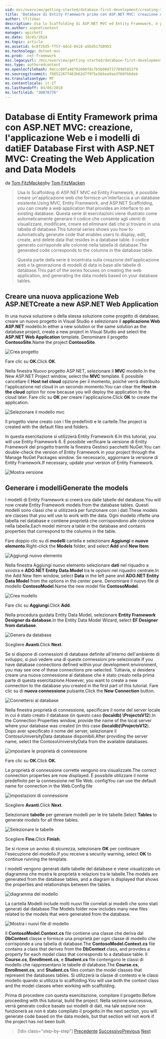 ```yaml
---
uid: mvc/overview/getting-started/database-first-development/creating-the-web-application
title: 'Database di Entity Framework prima con ASP.NET MVC: creazione di applicazioni Web e i modelli di Data | Documenti Microsoft'
author: tfitzmac
description: Usa lo Scaffolding di ASP.NET MVC ed Entity Framework, è possibile creare un'applicazione web che fornisce un'interfaccia a un database esistente. Questa esercitazione seri...
ms.author: aspnetcontent
manager: wpickett
ms.date: 10/01/2014
ms.topic: article
ms.assetid: bc8f2bd5-ff57-4dcd-8418-a5bd517d8953
ms.technology: dotnet-mvc
ms.prod: .net-framework
msc.legacyurl: /mvc/overview/getting-started/database-first-development/creating-the-web-application
msc.type: authoredcontent
ms.openlocfilehash: 04ccc00fa48702608fdc7b5b00d73778985852f9
ms.sourcegitcommit: f8852267f463b62d7f975e56bea9aa3f68fbbdeb
ms.translationtype: MT
ms.contentlocale: it-IT
ms.lasthandoff: 04/06/2018
ms.locfileid: "30878776"
---
```

<a name="ef-database-first-with-aspnet-mvc-creating-the-web-application-and-data-models"></a><span data-ttu-id="d420a-104">Database di Entity Framework prima con ASP.NET MVC: creazione, l'applicazione Web e i modelli di dati</span><span class="sxs-lookup"><span data-stu-id="d420a-104">EF Database First with ASP.NET MVC: Creating the Web Application and Data Models</span></span>
====================
<span data-ttu-id="d420a-105">da [Tom FitzMacken](https://github.com/tfitzmac)</span><span class="sxs-lookup"><span data-stu-id="d420a-105">by [Tom FitzMacken](https://github.com/tfitzmac)</span></span>

> <span data-ttu-id="d420a-106">Usa lo Scaffolding di ASP.NET MVC ed Entity Framework, è possibile creare un'applicazione web che fornisce un'interfaccia a un database esistente.</span><span class="sxs-lookup"><span data-stu-id="d420a-106">Using MVC, Entity Framework, and ASP.NET Scaffolding, you can create a web application that provides an interface to an existing database.</span></span> <span data-ttu-id="d420a-107">Questa serie di esercitazioni viene illustrato come automaticamente generare il codice che consente agli utenti di visualizzare, modificare, creare ed eliminare dati che si trovano in una tabella di database.</span><span class="sxs-lookup"><span data-stu-id="d420a-107">This tutorial series shows you how to automatically generate code that enables users to display, edit, create, and delete data that resides in a database table.</span></span> <span data-ttu-id="d420a-108">Il codice generato corrisponde alle colonne nella tabella di database.</span><span class="sxs-lookup"><span data-stu-id="d420a-108">The generated code corresponds to the columns in the database table.</span></span>
> 
> <span data-ttu-id="d420a-109">Questa parte della serie è incentrata sulla creazione dell'applicazione web e la generazione di modelli di data in base alle tabelle di database.</span><span class="sxs-lookup"><span data-stu-id="d420a-109">This part of the series focuses on creating the web application, and generating the data models based on your database tables.</span></span>


## <a name="create-a-new-aspnet-web-application"></a><span data-ttu-id="d420a-110">Creare una nuova applicazione Web ASP.NET</span><span class="sxs-lookup"><span data-stu-id="d420a-110">Create a new ASP.NET Web Application</span></span>

<span data-ttu-id="d420a-111">In una nuova soluzione o della stessa soluzione come progetto di database, creare un nuovo progetto in Visual Studio e selezionare il **applicazione Web ASP.NET** modello.</span><span class="sxs-lookup"><span data-stu-id="d420a-111">In either a new solution or the same solution as the database project, create a new project in Visual Studio and select the **ASP.NET Web Application** template.</span></span> <span data-ttu-id="d420a-112">Denominare il progetto **ContosoSite**.</span><span class="sxs-lookup"><span data-stu-id="d420a-112">Name the project **ContosoSite**.</span></span>

![Crea progetto](creating-the-web-application/_static/image1.png)

<span data-ttu-id="d420a-114">Fare clic su **OK**.</span><span class="sxs-lookup"><span data-stu-id="d420a-114">Click **OK**.</span></span>

<span data-ttu-id="d420a-115">Nella finestra Nuovo progetto ASP.NET, selezionare il **MVC** modello.</span><span class="sxs-lookup"><span data-stu-id="d420a-115">In the New ASP.NET Project window, select the **MVC** template.</span></span> <span data-ttu-id="d420a-116">È possibile cancellare il **Host nel cloud** opzione per il momento, poiché verrà distribuito l'applicazione nel cloud in un secondo momento.</span><span class="sxs-lookup"><span data-stu-id="d420a-116">You can clear the **Host in the cloud** option for now because you will deploy the application to the cloud later.</span></span> <span data-ttu-id="d420a-117">Fare clic su **OK** per creare l'applicazione.</span><span class="sxs-lookup"><span data-stu-id="d420a-117">Click **OK** to create the application.</span></span>

![Selezionare il modello mvc](creating-the-web-application/_static/image2.png)

<span data-ttu-id="d420a-119">Il progetto viene creato con i file predefiniti e le cartelle.</span><span class="sxs-lookup"><span data-stu-id="d420a-119">The project is created with the default files and folders.</span></span>

<span data-ttu-id="d420a-120">In questa esercitazione si utilizzerà Entity Framework 6.</span><span class="sxs-lookup"><span data-stu-id="d420a-120">In this tutorial, you will use Entity Framework 6.</span></span> <span data-ttu-id="d420a-121">È possibile verificare la versione di Entity Framework del progetto tramite la finestra Gestisci pacchetti NuGet.</span><span class="sxs-lookup"><span data-stu-id="d420a-121">You can double-check the version of Entity Framework in your project through the Manage NuGet Packages window.</span></span> <span data-ttu-id="d420a-122">Se necessario, aggiornare la versione di Entity Framework.</span><span class="sxs-lookup"><span data-stu-id="d420a-122">If necessary, update your version of Entity Framework.</span></span>

![Mostra versione](creating-the-web-application/_static/image3.png)

## <a name="generate-the-models"></a><span data-ttu-id="d420a-124">Generare i modelli</span><span class="sxs-lookup"><span data-stu-id="d420a-124">Generate the models</span></span>

<span data-ttu-id="d420a-125">I modelli di Entity Framework si creerà ora dalle tabelle del database.</span><span class="sxs-lookup"><span data-stu-id="d420a-125">You will now create Entity Framework models from the database tables.</span></span> <span data-ttu-id="d420a-126">Questi modelli sono classi che si utilizzerà per funzionare con i dati.</span><span class="sxs-lookup"><span data-stu-id="d420a-126">These models are classes that you will use to work with the data.</span></span> <span data-ttu-id="d420a-127">Ogni modello riflette una tabella nel database e contiene proprietà che corrispondono alle colonne nella tabella.</span><span class="sxs-lookup"><span data-stu-id="d420a-127">Each model mirrors a table in the database and contains properties that correspond to the columns in the table.</span></span>

<span data-ttu-id="d420a-128">Fare doppio clic su di **modelli** cartella e selezionare **Aggiungi** e **nuovo elemento**.</span><span class="sxs-lookup"><span data-stu-id="d420a-128">Right-click the **Models** folder, and select **Add** and **New Item**.</span></span>

![Aggiungi nuovo elemento](creating-the-web-application/_static/image4.png)

<span data-ttu-id="d420a-130">Nella finestra Aggiungi nuovo elemento selezionare **dati** nel riquadro a sinistra e **ADO.NET Entity Data Model** tra le opzioni nel riquadro centrale.</span><span class="sxs-lookup"><span data-stu-id="d420a-130">In the Add New Item window, select **Data** in the left pane and **ADO.NET Entity Data Model** from the options in the center pane.</span></span> <span data-ttu-id="d420a-131">Denominare il nuovo file di modello **ContosoModel**.</span><span class="sxs-lookup"><span data-stu-id="d420a-131">Name the new model file **ContosoModel**.</span></span>

![Crea modello](creating-the-web-application/_static/image5.png)

<span data-ttu-id="d420a-133">Fare clic su **Aggiungi**.</span><span class="sxs-lookup"><span data-stu-id="d420a-133">Click **Add**.</span></span>

<span data-ttu-id="d420a-134">Nella procedura guidata Entity Data Model, selezionare **Entity Framework Designer da database**.</span><span class="sxs-lookup"><span data-stu-id="d420a-134">In the Entity Data Model Wizard, select **EF Designer from database**.</span></span>

![Genera da database](creating-the-web-application/_static/image6.png)

<span data-ttu-id="d420a-136">Scegliere **Avanti**.</span><span class="sxs-lookup"><span data-stu-id="d420a-136">Click **Next**.</span></span>

<span data-ttu-id="d420a-137">Se si dispone di connessioni di database definite all'interno dell'ambiente di sviluppo, si può vedere una di queste connessioni pre-selezionate.</span><span class="sxs-lookup"><span data-stu-id="d420a-137">If you have database connections defined within your development environment, you may see one of these connections pre-selected.</span></span> <span data-ttu-id="d420a-138">Tuttavia, si desidera creare una nuova connessione al database che è stato creato nella prima parte di questa esercitazione.</span><span class="sxs-lookup"><span data-stu-id="d420a-138">However, you want to create a new connection to the database you created in the first part of this tutorial.</span></span> <span data-ttu-id="d420a-139">Fare clic su di **nuova connessione** pulsante.</span><span class="sxs-lookup"><span data-stu-id="d420a-139">Click the **New Connection** button.</span></span>

![Connettersi al database](creating-the-web-application/_static/image7.png)

<span data-ttu-id="d420a-141">Nella finestra proprietà di connessione, specificare il nome del server locale in cui è stato creato il database (in questo caso **(localdb) \ProjectsV12**).</span><span class="sxs-lookup"><span data-stu-id="d420a-141">In the Connection Properties window, provide the name of the local server where your database was created (in this case **(localdb)\ProjectsV12**).</span></span> <span data-ttu-id="d420a-142">Dopo aver specificato il nome del server, selezionare il ContosoUniversityData database disponibili.</span><span class="sxs-lookup"><span data-stu-id="d420a-142">After providing the server name, select the ContosoUniversityData from the available databases.</span></span>

![impostare le proprietà di connessione](creating-the-web-application/_static/image8.png)

<span data-ttu-id="d420a-144">Fare clic su **OK**.</span><span class="sxs-lookup"><span data-stu-id="d420a-144">Click **OK**.</span></span>

<span data-ttu-id="d420a-145">Le proprietà di connessione corrette vengono ora visualizzate.</span><span class="sxs-lookup"><span data-stu-id="d420a-145">The correct connection properties are now displayed.</span></span> <span data-ttu-id="d420a-146">È possibile utilizzare il nome predefinito per la connessione nel file Web. config</span><span class="sxs-lookup"><span data-stu-id="d420a-146">You can use the default name for connection in the Web.Config file</span></span>

![impostazioni di connessione](creating-the-web-application/_static/image9.png)

<span data-ttu-id="d420a-148">Scegliere **Avanti**.</span><span class="sxs-lookup"><span data-stu-id="d420a-148">Click **Next**.</span></span>

<span data-ttu-id="d420a-149">Selezionare **tabelle** per generare modelli per le tre tabelle.</span><span class="sxs-lookup"><span data-stu-id="d420a-149">Select **Tables** to generate models for all three tables.</span></span>

![Selezionare le tabelle](creating-the-web-application/_static/image10.png)

<span data-ttu-id="d420a-151">Scegliere **Fine**.</span><span class="sxs-lookup"><span data-stu-id="d420a-151">Click **Finish**.</span></span>

<span data-ttu-id="d420a-152">Se si riceve un avviso di sicurezza, selezionare **OK** per continuare l'esecuzione del modello.</span><span class="sxs-lookup"><span data-stu-id="d420a-152">If you receive a security warning, select **OK** to continue running the template.</span></span>

<span data-ttu-id="d420a-153">I modelli vengono generati dalle tabelle del database e viene visualizzato un diagramma che mostra le proprietà e relazioni tra le tabelle.</span><span class="sxs-lookup"><span data-stu-id="d420a-153">The models are generated from the database tables, and a diagram is displayed that shows the properties and relationships between the tables.</span></span>

![diagramma del modello](creating-the-web-application/_static/image11.png)

<span data-ttu-id="d420a-155">La cartella Modelli include molti nuovi file correlati ai modelli che sono stati generati dal database.</span><span class="sxs-lookup"><span data-stu-id="d420a-155">The Models folder now includes many new files related to the models that were generated from the database.</span></span>

![Mostra i nuovi file di modello](creating-the-web-application/_static/image12.png)

<span data-ttu-id="d420a-157">Il **ContosoModel.Context.cs** file contiene una classe che deriva dal **DbContext** classe e fornisce una proprietà per ogni classe di modello che corrisponde a una tabella di database.</span><span class="sxs-lookup"><span data-stu-id="d420a-157">The **ContosoModel.Context.cs** file contains a class that derives from the **DbContext** class, and provides a property for each model class that corresponds to a database table.</span></span> <span data-ttu-id="d420a-158">Il **Course.cs**, **Enrollment.cs**, e **Student.cs** file contengono le classi di modello che rappresentano le tabelle di database.</span><span class="sxs-lookup"><span data-stu-id="d420a-158">The **Course.cs**, **Enrollment.cs**, and **Student.cs** files contain the model classes that represent the databases tables.</span></span> <span data-ttu-id="d420a-159">Si utilizzerà la classe di contesto e le classi modello quando si utilizza lo scaffolding.</span><span class="sxs-lookup"><span data-stu-id="d420a-159">You will use both the context class and the model classes when working with scaffolding.</span></span>

<span data-ttu-id="d420a-160">Prima di procedere con questa esercitazione, compilare il progetto.</span><span class="sxs-lookup"><span data-stu-id="d420a-160">Before proceeding with this tutorial, build the project.</span></span> <span data-ttu-id="d420a-161">Nella sezione successiva, verrà generato codice basato sui modelli di dati, ma tale sezione non funzionerà se non è stato compilato il progetto.</span><span class="sxs-lookup"><span data-stu-id="d420a-161">In the next section, you will generate code based on the data models, but that section will not work if the project has not been built.</span></span>

> [!div class="step-by-step"]
> <span data-ttu-id="d420a-162">[Precedente](setting-up-database.md)
> [Successivo](generating-views.md)</span><span class="sxs-lookup"><span data-stu-id="d420a-162">[Previous](setting-up-database.md)
[Next](generating-views.md)</span></span>
